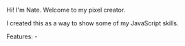 Hi! I'm Nate. Welcome to my pixel creator.

I created this as a way to show some of my JavaScript skills.

Features:
    - 